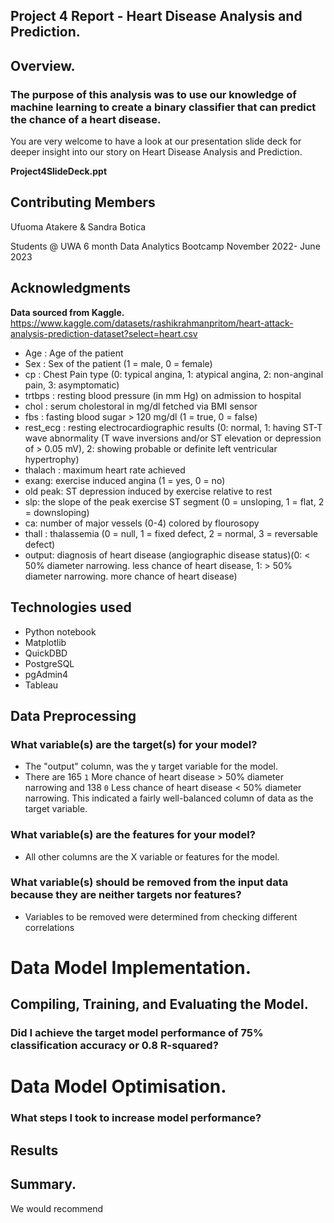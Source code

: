 ## Project 4 Report - Heart Disease Analysis and Prediction.

## Overview.
### The purpose of this analysis was to use our knowledge of machine learning to create a binary classifier that can predict the chance of a heart disease.

You are very welcome to have a look at our presentation slide deck for deeper insight into our story on Heart Disease Analysis and Prediction.

**Project4SlideDeck.ppt**

## Contributing Members 

Ufuoma Atakere & Sandra Botica

Students @ UWA 6 month Data Analytics Bootcamp November 2022- June 2023

## Acknowledgments

**Data sourced from Kaggle.**
https://www.kaggle.com/datasets/rashikrahmanpritom/heart-attack-analysis-prediction-dataset?select=heart.csv

 - Age : Age of the patient
 - Sex : Sex of the patient (1 = male, 0 = female)
 - cp : Chest Pain type (0: typical angina, 1: atypical angina, 2: non-anginal pain, 3: asymptomatic)
 - trtbps : resting blood pressure (in mm Hg) on admission to hospital
 - chol : serum cholestoral in mg/dl fetched via BMI sensor
 - fbs : fasting blood sugar > 120 mg/dl (1 = true, 0 = false)
 - rest_ecg : resting electrocardiographic results (0: normal, 1: having ST-T wave abnormality (T wave inversions and/or ST elevation or depression of > 0.05 mV), 2: showing probable or definite left ventricular hypertrophy)
 - thalach : maximum heart rate achieved
 - exang: exercise induced angina (1 = yes, 0 = no)
 - old peak: ST depression induced by exercise relative to rest
 - slp: the slope of the peak exercise ST segment (0 = unsloping, 1 = flat, 2 = downsloping)
 - ca: number of major vessels (0-4) colored by flourosopy
 - thall : thalassemia (0 = null, 1 = fixed defect, 2 = normal, 3 = reversable defect)
 - output: diagnosis of heart disease (angiographic disease status)(0: < 50% diameter narrowing. less chance of heart disease, 1: > 50% diameter narrowing. more chance of heart disease)

## Technologies used
 - Python notebook
 - Matplotlib
 - QuickDBD
 - PostgreSQL
 - pgAdmin4
 - Tableau
## Data Preprocessing

### What variable(s) are the target(s) for your model?
 - The "output" column, was the y target variable for the model. 
 - There are 165 `1` More chance of heart disease > 50% diameter narrowing and 138 `0` Less chance of heart disease < 50% diameter narrowing. This indicated a fairly well-balanced column of data as the target variable.
### What variable(s) are the features for your model?
 - All other columns are the X variable or features for the model.
### What variable(s) should be removed from the input data because they are neither targets nor features?
- Variables to be removed were determined from checking different correlations
# Data Model Implementation.
## Compiling, Training, and Evaluating the Model.

### Did I achieve the target model performance of 75% classification accuracy or 0.8 R-squared?

# Data Model Optimisation.
### What steps I took to increase model performance?


## Results
## Summary.

We would recommend 
